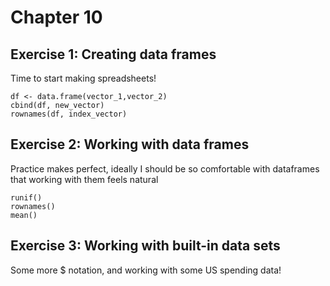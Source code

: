 # Chapter 10
## Exercise 1: Creating data frames
Time to start making spreadsheets!
```
df <- data.frame(vector_1,vector_2)
cbind(df, new_vector)
rownames(df, index_vector)
```

## Exercise 2: Working with data frames
Practice makes perfect, ideally I should be so comfortable with dataframes that working with them feels natural
```
runif()
rownames()
mean()

```

## Exercise 3: Working with built-in data sets
Some more $ notation, and working with some US spending data!